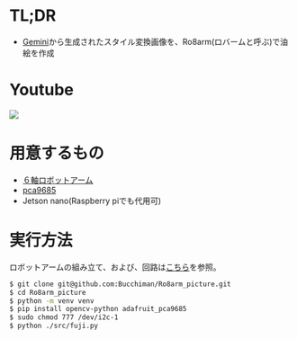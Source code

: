 # TL;DR
- [Gemini](https://gemini.google.com/app)から生成されたスタイル変換画像を、Ro8arm(ロバームと呼ぶ)で油絵を作成

# Youtube
[![](https://github.com/Bucchiman/Ro8arm_picture/assets/52972710/73a2ddcc-e0c1-44d9-b226-55fcee7e170d)](https://youtu.be/B4mbg4YEaI8?si=o93_vK5WoJgbUO7y)

# 用意するもの
- [６軸ロボットアーム](https://www.amazon.co.jp/DIY-MORE-DiyStudio-6%E8%87%AA%E7%94%B1%E5%BA%A6%E3%83%AD%E3%83%9C%E3%83%83%E3%83%88%E3%82%A2%E3%83%BC%E3%83%A0DIY%E3%82%AD%E3%83%83%E3%83%88%E3%82%A2%E3%83%AB%E3%83%9F%E3%83%A1%E3%82%AB%E3%83%8B%E3%82%AB%E3%83%AB%E3%82%A2%E3%83%BC%E3%83%A0%E3%82%B8%E3%83%A7%E3%83%BCArduinor-MG995%E3%82%B5%E3%83%BC%E3%83%9C%E3%83%89%E3%83%A9%E3%82%A4%E3%83%96%E3%83%90%E3%83%AB%E3%82%AF%EF%BC%88%E7%B5%90%E5%90%88%E3%81%99%E3%82%8B%E5%BF%85%E8%A6%81%E3%81%8C%E3%81%82%E3%82%8A%E3%81%BE%E3%81%99%EF%BC%89%E3%81%AF%E6%97%A5%E6%9C%AC%E8%AA%9E%E3%81%AE%E7%B5%84%E3%81%BF%E7%AB%8B%E3%81%A6%E8%AA%AC%E6%98%8E%E6%9B%B8%E3%82%92%E9%80%81%E3%82%8B%E3%81%93%E3%81%A8%E3%81%8C%E3%81%A7%E3%81%8D%E3%81%BE%E3%81%99/dp/B07M7TK6KR)
- [pca9685](https://www.amazon.co.jp/Jectse-PCA9685/dp/B09JNMS3L2/ref=sr_1_3_sspa?dib=eyJ2IjoiMSJ9.hU05jfSkM1QtMZS8kILVPMiitp7GwbSV_HbUIuKzuzbastQmNjSbwA319jEnsC-eNSobN0IUMB_aSD5hnrhE9qDOFWiDX86gV95NSUuBA_ZpyL-qkZkBMsENBm__q4WdMhDeFEJnTTZDvnhsQo8GlYbSKWx_W1JD5hUbXMPGOKP4dR6OKYw2gwUIMnvFrHkMzNQqT_Cy-XyRihHtt7RyDFFHQA1uuwG_5ozGKXhZSmbATIVtLVj0N-SXNOAvaeNofXYN3xSSem5Bt87euux6Ay0CVBeVjiB2ASF4TgEumWo.GD9CrugmwQBwMSgxlXF29W8DlkPjLjs4eg3Uk_plunA&dib_tag=se&keywords=PCA9685&qid=1709920222&sr=8-3-spons&sp_csd=d2lkZ2V0TmFtZT1zcF9hdGY&psc=1)
- Jetson nano(Raspberry piでも代用可)

# 実行方法
ロボットアームの組み立て、および、回路は[こちら](https://qiita.com/teatime77/items/39f59220cea21c2d3abc)を参照。
```bash
$ git clone git@github.com:Bucchiman/Ro8arm_picture.git
$ cd Ro8arm_picture
$ python -m venv venv
$ pip install opencv-python adafruit_pca9685
$ sudo chmod 777 /dev/i2c-1
$ python ./src/fuji.py
```
